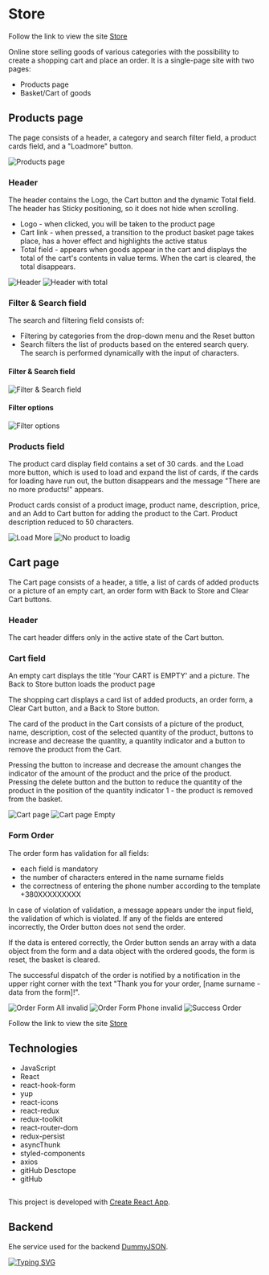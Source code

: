# Store

Follow the link to view the site [Store](https://dummyjson.com)

Online store selling goods of various categories with the possibility to create
a shopping cart and place an order. It is a single-page site with two pages:

- Products page
- Basket/Cart of goods

## Products page

The page consists of a header, a category and search filter field, a product
cards field, and a "Loadmore" button.

![Products page](./src/images/productPage.jpg)

### Header

The header contains the Logo, the Cart button and the dynamic Total field. The
header has Sticky positioning, so it does not hide when scrolling.

- Logo - when clicked, you will be taken to the product page
- Cart link - when pressed, a transition to the product basket page takes place,
  has a hover effect and highlights the active status
- Total field - appears when goods appear in the cart and displays the total of
  the cart's contents in value terms. When the cart is cleared, the total
  disappears.

![Header ](./src/images/header.jpg)
![Header with total](./src/images/headerTotal.jpg)

### Filter & Search field

The search and filtering field consists of:

- Filtering by categories from the drop-down menu and the Reset button
- Search filters the list of products based on the entered search query. The
  search is performed dynamically with the input of characters.

#### Filter & Search field

![Filter & Search field](./src/images/filterField.jpg)

#### Filter options

![Filter options](./src/images/filter.png)

### Products field

The product card display field contains a set of 30 cards. and the Load more
button, which is used to load and expand the list of cards, if the cards for
loading have run out, the button disappears and the message "There are no more
products!" appears.

Product cards consist of a product image, product name, description, price, and
an Add to Cart button for adding the product to the Cart. Product description
reduced to 50 characters.

![Load More](./src/images/loadMore.jpg)
![No product to loadig](./src/images/noProducts.jpg)

## Cart page

The Сart page consists of a header, a title, a list of cards of added products
or a picture of an empty cart, an order form with Back to Store and Clear Cart
buttons.

### Header

The cart header differs only in the active state of the Cart button.

### Cart field

An empty cart displays the title 'Your CART is EMPTY' and a picture. The Back to
Store button loads the product page

The shopping cart displays a card list of added products, an order form, a Clear
Cart button, and a Back to Store button.

The card of the product in the Cart consists of a picture of the product, name,
description, cost of the selected quantity of the product, buttons to increase
and decrease the quantity, a quantity indicator and a button to remove the
product from the Cart.

Pressing the button to increase and decrease the amount changes the indicator of
the amount of the product and the price of the product. Pressing the delete
button and the button to reduce the quantity of the product in the position of
the quantity indicator 1 - the product is removed from the basket.

![Cart page](./src/images/cart.jpg)
![Cart page Empty](./src/images/cartEmpty.jpg)

### Form Order

The order form has validation for all fields:

- each field is mandatory
- the number of characters entered in the name surname fields
- the correctness of entering the phone number according to the template
  +380XXXXXXXXX

In case of violation of validation, a message appears under the input field, the
validation of which is violated. If any of the fields are entered incorrectly,
the Order button does not send the order.

If the data is entered correctly, the Order button sends an array with a data
object from the form and a data object with the ordered goods, the form is
reset, the basket is cleared.

The successful dispatch of the order is notified by a notification in the upper
right corner with the text "Thank you for your order, [name surname - data from
the form]!".

![Order Form All invalid](./src/images/formValidation.jpg)
![Order Form Phone invalid](./src/images/formPhoneValid.jpg)
![Success Order](./src/images/sendNotification.jpg)

Follow the link to view the site [Store](https://dummyjson.com)

## Technologies

- JavaScript
- React
- react-hook-form
- yup
- react-icons
- react-redux
- redux-toolkit
- react-router-dom
- redux-persist
- asyncThunk
- styled-components
- axios
- gitHub Desctope
- gitHub

##

This project is developed with
[Create React App](https://github.com/facebook/create-react-app).

## Backend

Еhe service used for the backend [DummyJSON](https://dummyjson.com).

[![Typing SVG](https://readme-typing-svg.herokuapp.com?color=%2336BCF7&lines=Test+Task+Test+Task)](https://git.io/typing-svg)
